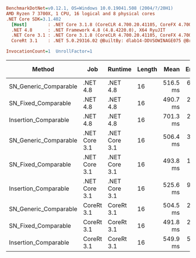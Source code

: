 ``` ini

BenchmarkDotNet=v0.12.1, OS=Windows 10.0.19041.508 (2004/?/20H1)
AMD Ryzen 7 3700X, 1 CPU, 16 logical and 8 physical cores
.NET Core SDK=3.1.402
  [Host]        : .NET Core 3.1.8 (CoreCLR 4.700.20.41105, CoreFX 4.700.20.41903), X64 RyuJIT
  .NET 4.8      : .NET Framework 4.8 (4.8.4220.0), X64 RyuJIT
  .NET Core 3.1 : .NET Core 3.1.8 (CoreCLR 4.700.20.41105, CoreFX 4.700.20.41903), X64 RyuJIT
  CoreRt 3.1    : .NET 5.0.29316.02 @BuiltBy: dlab14-DDVSOWINAGE075 @Branch: master @Commit: 40be8b7e2598b2ccb827fd90cd30c0e2d4496941, X64 AOT

InvocationCount=1  UnrollFactor=1  

```
|                Method |           Job |       Runtime | Length |     Mean |   Error |  StdDev | Gen 0 | Gen 1 | Gen 2 | Allocated |
|---------------------- |-------------- |-------------- |------- |---------:|--------:|--------:|------:|------:|------:|----------:|
| SN_Generic_Comparable |      .NET 4.8 |      .NET 4.8 |     16 | 516.5 ms | 6.26 ms | 5.86 ms |     - |     - |     - |         - |
|   SN_Fixed_Comparable |      .NET 4.8 |      .NET 4.8 |     16 | 490.7 ms | 2.55 ms | 2.38 ms |     - |     - |     - |         - |
|  Insertion_Comparable |      .NET 4.8 |      .NET 4.8 |     16 | 701.3 ms | 2.65 ms | 2.48 ms |     - |     - |     - |         - |
| SN_Generic_Comparable | .NET Core 3.1 | .NET Core 3.1 |     16 | 506.4 ms | 3.61 ms | 3.20 ms |     - |     - |     - |    1336 B |
|   SN_Fixed_Comparable | .NET Core 3.1 | .NET Core 3.1 |     16 | 493.8 ms | 1.89 ms | 1.68 ms |     - |     - |     - |         - |
|  Insertion_Comparable | .NET Core 3.1 | .NET Core 3.1 |     16 | 525.6 ms | 9.88 ms | 9.25 ms |     - |     - |     - |         - |
| SN_Generic_Comparable |    CoreRt 3.1 |    CoreRt 3.1 |     16 | 504.5 ms | 2.90 ms | 2.72 ms |     - |     - |     - |         - |
|   SN_Fixed_Comparable |    CoreRt 3.1 |    CoreRt 3.1 |     16 | 491.8 ms | 2.91 ms | 2.72 ms |     - |     - |     - |         - |
|  Insertion_Comparable |    CoreRt 3.1 |    CoreRt 3.1 |     16 | 549.9 ms | 5.24 ms | 4.90 ms |     - |     - |     - |         - |

